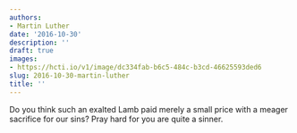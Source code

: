 ```yaml
---
authors:
- Martin Luther
date: '2016-10-30'
description: ''
draft: true
images:
- https://hcti.io/v1/image/dc334fab-b6c5-484c-b3cd-46625593ded6
slug: 2016-10-30-martin-luther
title: ''
---
```


Do you think such an exalted Lamb paid merely a small price with a meager sacrifice for our sins? Pray hard for you are quite a sinner.